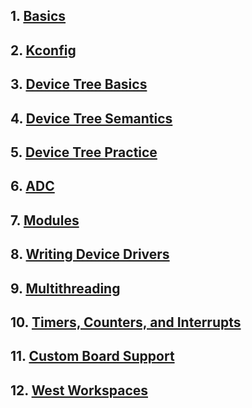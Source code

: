 ## 1. [Basics](https://github.com/0xAMF/Zephyr-RTOS-Notes/blob/main/Zephyr%20-%20Basics.md)
## 2. [Kconfig](https://github.com/0xAMF/Zephyr-RTOS-Notes/blob/main/Zephyr%20-%20Kconfig.md)
## 3. [Device Tree Basics](https://github.com/0xAMF/Zephyr-RTOS-Notes/blob/main/Zephyr%20-%20Device%20Tree%20Basics.md)
## 4. [Device Tree Semantics](https://github.com/0xAMF/Zephyr-RTOS-Notes/blob/main/Zephyr%20-%20Device%20Tree%20Semantics.md)
## 5. [Device Tree Practice](https://github.com/0xAMF/Zephyr-RTOS-Notes/blob/main/Zephyr%20-%20Device%20Tree%20Practice.md)
## 6. [ADC](https://github.com/0xAMF/Zephyr-RTOS-Notes/blob/main/Zephyr%20-%20ADC.md)
## 7. [Modules](https://github.com/0xAMF/Zephyr-RTOS-Notes/blob/main/Zephyr%20-%20Modules.md)
## 8. [Writing Device Drivers](https://github.com/0xAMF/Zephyr-RTOS-Notes/blob/main/Zephyr%20-%20Writing%20Drivers.md)
## 9. [Multithreading](https://github.com/0xAMF/Zephyr-RTOS-Notes/blob/main/Zephyr%20-%20Multithreading.md)
## 10. [Timers, Counters, and Interrupts](https://github.com/0xAMF/Zephyr-RTOS-Notes/blob/main/Zephyr%20-%20Timers%2C%20Counters%2C%20and%20Interrupts.md)
## 11. [Custom Board Support](https://github.com/0xAMF/Zephyr-RTOS-Notes/blob/main/Zephyr%20-%20Custom%20Board%20Support.md)
## 12. [West Workspaces](https://github.com/0xAMF/Zephyr-RTOS-Notes/blob/main/Zephyr%20-%20West%20Workspaces.md)
